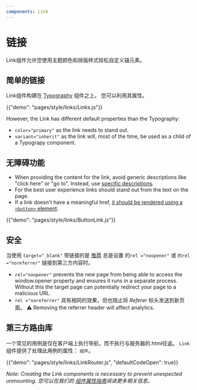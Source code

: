 ```yaml
---
components: Link
---
```


# 链接

<p class="description">Link组件允许您使用主题颜色和排版样式轻松自定义锚元素。</p>

## 简单的链接

Link组件构建在 [Typography](/api/typography/) 组件之上。 您可以利用其属性。

{{"demo": "pages/style/links/Links.js"}}

However, the Link has different default properties than the Typography:

- `color="primary"` as the link needs to stand out.
- `variant="inherit"` as the link will, most of the time, be used as a child of a Typograpy component.

## 无障碍功能

- When providing the content for the link, avoid generic descriptions like "click here" or "go to". Instead, use [specific descriptions](https://developers.google.com/web/tools/lighthouse/audits/descriptive-link-text).
- For the best user experience links should stand out from the text on the page.
- If a link doesn't have a meaningful href, [it should be rendered using a `<button>` element](https://github.com/evcohen/eslint-plugin-jsx-a11y/blob/master/docs/rules/anchor-is-valid.md).

{{"demo": "pages/style/links/ButtonLink.js"}}

## 安全

当使用 `target="_blank"` 带链接的是 [推荐](https://developers.google.com/web/tools/lighthouse/audits/noopener) 总是设置 的`rel ="noopener"` 或 `的rel ="noreferrer"` 链接到第三方内容时。

- `rel="noopener"` prevents the new page from being able to access the window.opener property and ensures it runs in a separate process. Without this the target page can potentially redirect your page to a malicious URL.
- `rel ="noreferrer"` 具有相同的效果，但也阻止将 *Referer* 标头发送到新页面。 ⚠️ Removing the referrer header will affect analytics.

## 第三方路由库

一个常见的用例是仅在客户端上执行导航，而不执行与服务器的.html往返。 `Link` 组件提供了处理此用例的属性： `组件`。

{{"demo": "pages/style/links/LinkRouter.js", "defaultCodeOpen": true}}

*Note: Creating the Link components is necessary to prevent unexpected unmounting. 您可以在我们的 [组件属性指南](/guides/composition/#component-property)阅读更多相关信息。*
